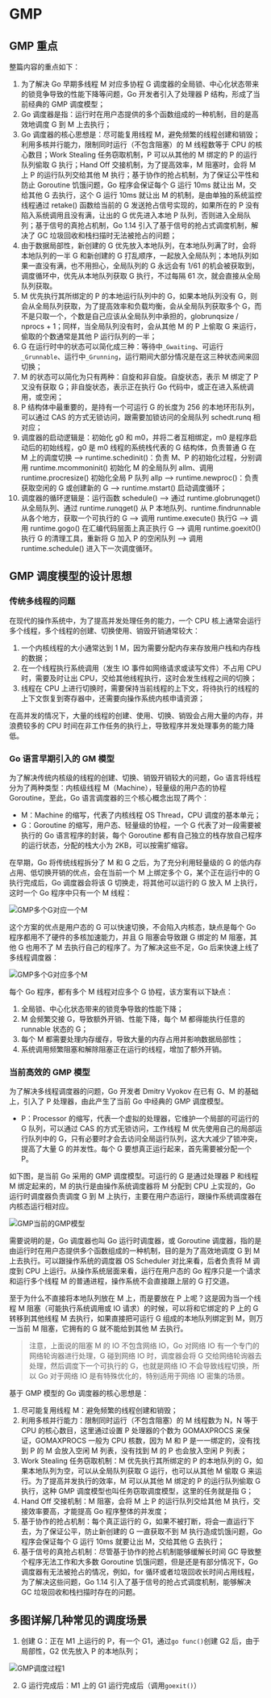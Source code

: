 # GMP

## GMP 重点

整篇内容的重点如下：

1. 为了解决 Go 早期多线程 M 对应多协程 G 调度器的全局锁、中心化状态带来的锁竞争导致的性能下降等问题，Go 开发者引入了处理器 P 结构，形成了当前经典的 GMP 调度模型；
2. Go 调度器是指：运行时在用户态提供的多个函数组成的一种机制，目的是高效地调度 G 到 M 上去执行；
3. Go 调度器的核心思想是：尽可能复用线程 M，避免频繁的线程创建和销毁；利用多核并行能力，限制同时运行（不包含阻塞）的 M 线程数等于 CPU 的核心数目；Work Stealing 任务窃取机制，P 可以从其他的 M 绑定的 P 的运行队列偷取 G 执行；Hand Off 交接机制，为了提高效率，M 阻塞时，会将 M 上 P 的运行队列交给其他 M 执行；基于协作的抢占机制，为了保证公平性和防止 Goroutine 饥饿问题，Go 程序会保证每个 G 运行 10ms 就让出 M，交给其他 G 去执行，这个 G 运行 10ms 就让出 M 的机制，是由单独的系统监控线程通过 retake() 函数给当前的 G 发送抢占信号实现的，如果所在的 P 没有陷入系统调用且没有满，让出的 G 优先进入本地 P 队列，否则进入全局队列；基于信号的真抢占机制，Go 1.14 引入了基于信号的抢占式调度机制，解决了 GC 垃圾回收和栈扫描时无法被抢占的问题；
4. 由于数据局部性，新创建的 G 优先放入本地队列，在本地队列满了时，会将本地队列的一半 G 和新创建的 G 打乱顺序，一起放入全局队列；本地队列如果一直没有满，也不用担心，全局队列的 G 永远会有 1/61 的机会被获取到，调度循环中，优先从本地队列获取 G 执行，不过每隔 61 次，就会直接从全局队列获取。
5. M 优先执行其所绑定的 P 的本地运行队列中的 G，如果本地队列没有 G，则会从全局队列获取，为了提高效率和负载均衡，会从全局队列获取多个 G，而不是只取一个，个数是自己应该从全局队列中承担的，globrunqsize / nprocs + 1；同样，当全局队列没有时，会从其他 M 的 P 上偷取 G 来运行，偷取的个数通常是其他 P 运行队列的一半；
6. G 在运行时中的状态可以简化成三种：等待中`_Gwaiting`、可运行`_Grunnable`、运行中`_Grunning`，运行期间大部分情况是在这三种状态间来回切换；
7. M 的状态可以简化为只有两种：自旋和非自旋。自旋状态，表示 M 绑定了 P 又没有获取 G；非自旋状态，表示正在执行 Go 代码中，或正在进入系统调用，或空闲；
8. P 结构体中最重要的，是持有一个可运行 G 的长度为 256 的本地环形队列，可以通过 CAS 的方式无锁访问，跟需要加锁访问的全局队列 schedt.runq 相对应；
9. 调度器的启动逻辑是：初始化 g0 和 m0，并将二者互相绑定，m0 是程序启动后的初始线程，g0 是 m0 线程的系统栈代表的 G 结构体，负责普通 G 在 M 上的调度切换 --> runtime.schedinit()：负责 M、P 的初始化过程，分别调用 runtime.mcommoninit() 初始化 M 的全局队列 allm、调用 runtime.procresize() 初始化全局 P 队列 allp --> runtime.newproc()：负责获取空闲的 G 或创建新的 G --> runtime.mstart() 启动调度循环；
10. 调度器的循环逻辑是：运行函数 schedule() --> 通过 runtime.globrunqget() 从全局队列、通过 runtime.runqget() 从 P 本地队列、runtime.findrunnable 从各个地方，获取一个可执行的 G --> 调用 runtime.execute() 执行G --> 调用 runtime.gogo() 在汇编代码层面上真正执行 G --> 调用 runtime.goexit0() 执行 G 的清理工具，重新将 G 加入 P 的空闲队列 --> 调用 runtime.schedule() 进入下一次调度循环。

## GMP 调度模型的设计思想

### 传统多线程的问题

在现代的操作系统中，为了提高并发处理任务的能力，一个 CPU 核上通常会运行多个线程，多个线程的创建、切换使用、销毁开销通常较大：

1. 一个内核线程的大小通常达到 1 M，因为需要分配内存来存放用户栈和内存栈的数据；
2. 在一个线程执行系统调用（发生 IO 事件如网络请求或读写文件）不占用 CPU 时，需要及时让出 CPU，交给其他线程执行，这时会发生线程之间的切换；
3. 线程在 CPU 上进行切换时，需要保持当前线程的上下文，将待执行的线程的上下文恢复到寄存器中，还需要向操作系统内核申请资源；

在高并发的情况下，大量的线程的创建、使用、切换、销毁会占用大量的内存，并浪费较多的 CPU 时间在非工作任务的执行上，导致程序并发处理事务的能力降低。

### Go 语言早期引入的 GM 模型

为了解决传统内核级的线程的创建、切换、销毁开销较大的问题，Go 语言将线程分为了两种类型：内核级线程 M（Machine），轻量级的用户态的协程 Goroutine，至此，Go 语言调度器的三个核心概念出现了两个：

- M：Machine 的缩写，代表了内核线程 OS Thread，CPU 调度的基本单元；
- G：Goroutine 的缩写，用户态、轻量级的协程，一个 G 代表了对一段需要被执行的 Go 语言程序的封装，每个 Goroutine 都有自己独立的栈存放自己程序的运行状态，分配的栈大小为 2KB，可以按需扩缩容。

在早期，Go 将传统线程拆分了 M 和 G 之后，为了充分利用轻量级的 G 的低内存占用、低切换开销的优点，会在当前一个 M 上绑定多个 G，某个正在运行中的 G 执行完成后，Go 调度器会将该 G 切换走，将其他可以运行的 G 放入 M 上执行，这时一个 Go 程序中只有一个 M 线程：

![GMP多个G对应一个M](../image/GMP多个G对应一个M.png)

这个方案的优点是用户态的 G 可以快速切换，不会陷入内核态，缺点是每个 Go 程序都用不了硬件的多核加速能力，并且 G 阻塞会导致跟 G 绑定的 M 阻塞，其他 G 也用不了 M 去执行自己的程序了。为了解决这些不足，Go 后来快速上线了多线程调度器：

![GMP多个G对应多个M](../image/GMP多个G对应多个M.png)

每个 Go 程序，都有多个 M 线程对应多个 G 协程，该方案有以下缺点：

1. 全局锁、中心化状态带来的锁竞争导致的性能下降；
2. M 会频繁交接 G，导致额外开销、性能下降，每个 M 都得能执行任意的 runnable 状态的 G；
3. 每个 M 都需要处理内存缓存，导致大量的内存占用并影响数据局部性；
4. 系统调用频繁阻塞和解除阻塞正在运行的线程，增加了额外开销。

### 当前高效的 GMP 模型

为了解决多线程调度器的问题，Go 开发者 Dmitry Vyokov 在已有 G、M 的基础上，引入了 P 处理器，由此产生了当前 Go 中经典的 GMP 调度模型。

- P：Processor 的缩写，代表一个虚拟的处理器，它维护一个局部的可运行的 G 队列，可以通过 CAS 的方式无锁访问，工作线程 M 优先使用自己的局部运行队列中的 G，只有必要时才会去访问全局运行队列，这大大减少了锁冲突，提高了大量 G 的并发性。每个 G 要想真正运行起来，首先需要被分配一个 P。

如下图，是当前 Go 采用的 GMP 调度模型。可运行的 G 是通过处理器 P 和线程 M 绑定起来的，M 的执行是由操作系统调度器将 M 分配到 CPU 上实现的，Go 运行时调度器负责调度 G 到 M 上执行，主要在用户态运行，跟操作系统调度器在内核态运行相对应。

![GMP当前的GMP模型](../image/GMP当前的GMP模型.png)

需要说明的是，Go 调度器也叫 Go 运行时调度器，或 Goroutine 调度器，指的是由运行时在用户态提供多个函数组成的一种机制，目的是为了高效地调度 G 到 M 上去执行。可以跟操作系统的调度器 OS Scheduler 对比来看，后者负责将 M 调度到 CPU 上运行。从操作系统层面来看，运行在用户态的 Go 程序只是一个请求和运行多个线程 M 的普通进程，操作系统不会直接跟上层的 G 打交道。

至于为什么不直接将本地队列放在 M 上，而是要放在 P 上呢？这是因为当一个线程 M 阻塞（可能执行系统调用或 IO 请求）的时候，可以将和它绑定的 P 上的 G 转移到其他线程 M 去执行，如果直接把可运行 G 组成的本地队列绑定到 M，则万一当前 M 阻塞，它拥有的 G 就不能给到其他 M 去执行。

> 注意，上面说的阻塞 M 的 IO 不包含网络 IO，Go 对网络 IO 有一个专门的网络轮询器进行处理，G 碰到网络 IO 时，调度器会将 G 交给网络轮询器去处理，然后调度下一个可执行的 G，也就是网络 IO 不会导致线程切换，所以 Go 对于网络 IO 是有特殊优化的，特别适用于网络 IO 密集的场景。

基于 GMP 模型的 Go 调度器的核心思想是：

1. 尽可能复用线程 M：避免频繁的线程创建和销毁；
2. 利用多核并行能力：限制同时运行（不包含阻塞）的 M 线程数为 N，N 等于 CPU 的核心数目，这里通过设置 P 处理器的个数为 GOMAXPROCS 来保证，GOMAXPROCS 一般为 CPU 核数，因为 M 和 P 是一一绑定的，没有找到 P 的 M 会放入空闲 M 列表，没有找到 M 的 P 也会放入空闲 P 列表；
3. Work Stealing 任务窃取机制：M 优先执行其所绑定的 P 的本地队列的 G，如果本地队列为空，可以从全局队列获取 G 运行，也可以从其他 M 偷取 G 来运行。为了提高并发执行的效率，M 可以从其他 M 绑定的 P 的运行队列偷取 G 执行，这种 GMP 调度模型也叫任务窃取调度模型，这里的任务就是指 G；
4. Hand Off 交接机制：M 阻塞，会将 M 上 P 的运行队列交给其他 M 执行，交接效率要高，才能提高 Go 程序整体的并发度；
5. 基于协作的抢占机制：每个真正运行的 G，如果不被打断，将会一直运行下去，为了保证公平，防止新创建的 G 一直获取不到 M 执行造成饥饿问题，Go 程序会保证每个 G 运行 10ms 就要让出 M，交给其他 G 去执行；
6. 基于信号的真抢占机制：尽管基于协作的抢占机制能够缓解长时间 GC 导致整个程序无法工作和大多数 Goroutine 饥饿问题，但是还是有部分情况下，Go 调度器有无法被抢占的情况，例如，for 循环或者垃圾回收长时间占用线程，为了解决这些问题，Go 1.14 引入了基于信号的抢占式调度机制，能够解决 GC 垃圾回收和栈扫描时存在的问题。

## 多图详解几种常见的调度场景

1. 创建 G：正在 M1 上运行的 P，有一个 G1，通过`go func()`创建 G2 后，由于局部性，G2 优先放入 P 的本地队列；

![GMP调度过程1](../image/GMP调度过程1.png)

2. G 运行完成后：M1 上的 G1 运行完成后（调用`goexit()`）


